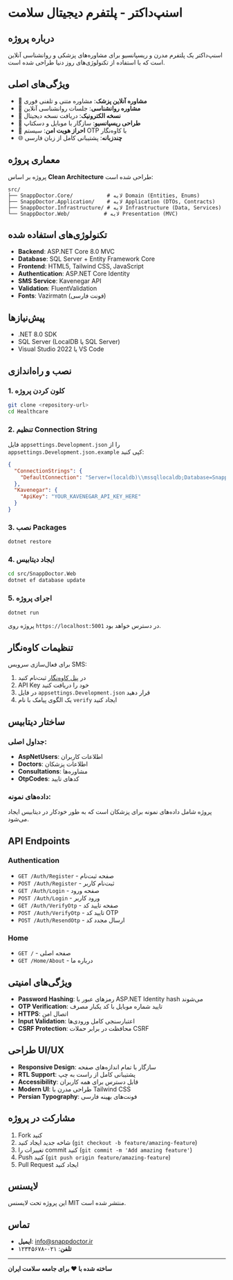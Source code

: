 # اسنپ‌داکتر - پلتفرم دیجیتال سلامت

## درباره پروژه

اسنپ‌داکتر یک پلتفرم مدرن و ریسپانسیو برای مشاوره‌های پزشکی و روانشناسی آنلاین است که با استفاده از تکنولوژی‌های روز دنیا طراحی شده است.

## ویژگی‌های اصلی

- 🏥 **مشاوره آنلاین پزشک**: مشاوره متنی و تلفنی فوری
- 🧠 **مشاوره روانشناسی**: جلسات روانشناسی آنلاین
- 💊 **نسخه الکترونیک**: دریافت نسخه دیجیتال
- 📱 **طراحی ریسپانسیو**: سازگار با موبایل و دسکتاپ
- 🔐 **احراز هویت امن**: سیستم OTP با کاوه‌نگار
- 🌐 **چندزبانه**: پشتیبانی کامل از زبان فارسی

## معماری پروژه

پروژه بر اساس **Clean Architecture** طراحی شده است:

```
src/
├── SnappDoctor.Core/           # لایه Domain (Entities, Enums)
├── SnappDoctor.Application/    # لایه Application (DTOs, Contracts)
├── SnappDoctor.Infrastructure/ # لایه Infrastructure (Data, Services)
└── SnappDoctor.Web/           # لایه Presentation (MVC)
```

## تکنولوژی‌های استفاده شده

- **Backend**: ASP.NET Core 8.0 MVC
- **Database**: SQL Server + Entity Framework Core
- **Frontend**: HTML5, Tailwind CSS, JavaScript
- **Authentication**: ASP.NET Core Identity
- **SMS Service**: Kavenegar API
- **Validation**: FluentValidation
- **Fonts**: Vazirmatn (فونت فارسی)

## پیش‌نیازها

- .NET 8.0 SDK
- SQL Server (LocalDB یا SQL Server)
- Visual Studio 2022 یا VS Code

## نصب و راه‌اندازی

### 1. کلون کردن پروژه
```bash
git clone <repository-url>
cd Healthcare
```

### 2. تنظیم Connection String
فایل `appsettings.Development.json` را از `appsettings.Development.json.example` کپی کنید:

```json
{
  "ConnectionStrings": {
    "DefaultConnection": "Server=(localdb)\\mssqllocaldb;Database=SnappDoctorDb;Trusted_Connection=true;MultipleActiveResultSets=true"
  },
  "Kavenegar": {
    "ApiKey": "YOUR_KAVENEGAR_API_KEY_HERE"
  }
}
```

### 3. نصب Packages
```bash
dotnet restore
```

### 4. ایجاد دیتابیس
```bash
cd src/SnappDoctor.Web
dotnet ef database update
```

### 5. اجرای پروژه
```bash
dotnet run
```

پروژه روی `https://localhost:5001` در دسترس خواهد بود.

## تنظیمات کاوه‌نگار

برای فعال‌سازی سرویس SMS:

1. در [پنل کاوه‌نگار](https://panel.kavenegar.com) ثبت‌نام کنید
2. API Key خود را دریافت کنید
3. در فایل `appsettings.Development.json` قرار دهید
4. یک الگوی پیامک با نام `verify` ایجاد کنید

## ساختار دیتابیس

### جداول اصلی:
- **AspNetUsers**: اطلاعات کاربران
- **Doctors**: اطلاعات پزشکان
- **Consultations**: مشاوره‌ها
- **OtpCodes**: کدهای تایید

### داده‌های نمونه:
پروژه شامل داده‌های نمونه برای پزشکان است که به طور خودکار در دیتابیس ایجاد می‌شود.

## API Endpoints

### Authentication
- `GET /Auth/Register` - صفحه ثبت‌نام
- `POST /Auth/Register` - ثبت‌نام کاربر
- `GET /Auth/Login` - صفحه ورود
- `POST /Auth/Login` - ورود کاربر
- `GET /Auth/VerifyOtp` - صفحه تایید کد
- `POST /Auth/VerifyOtp` - تایید کد OTP
- `POST /Auth/ResendOtp` - ارسال مجدد کد

### Home
- `GET /` - صفحه اصلی
- `GET /Home/About` - درباره ما

## ویژگی‌های امنیتی

- **Password Hashing**: رمزهای عبور با ASP.NET Identity hash می‌شوند
- **OTP Verification**: تایید شماره موبایل با کد یکبار مصرف
- **HTTPS**: اتصال امن
- **Input Validation**: اعتبارسنجی کامل ورودی‌ها
- **CSRF Protection**: محافظت در برابر حملات CSRF

## طراحی UI/UX

- **Responsive Design**: سازگار با تمام اندازه‌های صفحه
- **RTL Support**: پشتیبانی کامل از راست به چپ
- **Accessibility**: قابل دسترس برای همه کاربران
- **Modern UI**: طراحی مدرن با Tailwind CSS
- **Persian Typography**: فونت‌های بهینه فارسی

## مشارکت در پروژه

1. Fork کنید
2. شاخه جدید ایجاد کنید (`git checkout -b feature/amazing-feature`)
3. تغییرات را commit کنید (`git commit -m 'Add amazing feature'`)
4. Push کنید (`git push origin feature/amazing-feature`)
5. Pull Request ایجاد کنید

## لایسنس

این پروژه تحت لایسنس MIT منتشر شده است.

## تماس

- **ایمیل**: info@snappdoctor.ir
- **تلفن**: ۰۲۱-۱۲۳۴۵۶۷۸

---

**ساخته شده با ❤️ برای جامعه سلامت ایران** 